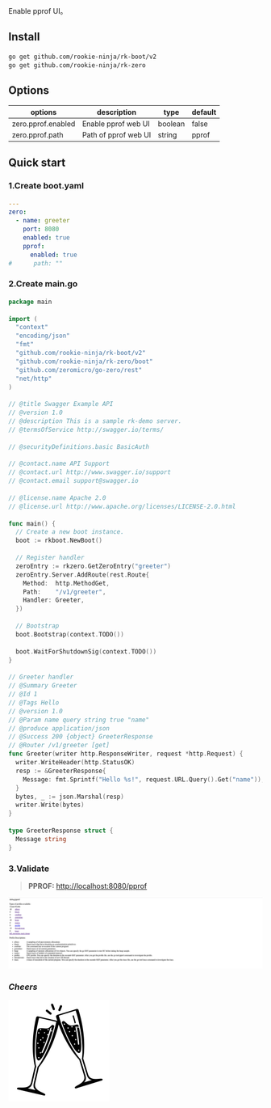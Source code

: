 Enable pprof UI。

## Install
```bash
go get github.com/rookie-ninja/rk-boot/v2
go get github.com/rookie-ninja/rk-zero
```

## Options
| options            | description          | type    | default |
|--------------------|----------------------|---------|---------|
| zero.pprof.enabled | Enable pprof web UI  | boolean | false   |
| zero.pprof.path    | Path of pprof web UI | string  | pprof   |

## Quick start
### 1.Create boot.yaml

```yaml
---
zero:
  - name: greeter
    port: 8080
    enabled: true
    pprof:
      enabled: true
#      path: ""
```

### 2.Create main.go
```go
package main

import (
  "context"
  "encoding/json"
  "fmt"
  "github.com/rookie-ninja/rk-boot/v2"
  "github.com/rookie-ninja/rk-zero/boot"
  "github.com/zeromicro/go-zero/rest"
  "net/http"
)

// @title Swagger Example API
// @version 1.0
// @description This is a sample rk-demo server.
// @termsOfService http://swagger.io/terms/

// @securityDefinitions.basic BasicAuth

// @contact.name API Support
// @contact.url http://www.swagger.io/support
// @contact.email support@swagger.io

// @license.name Apache 2.0
// @license.url http://www.apache.org/licenses/LICENSE-2.0.html

func main() {
  // Create a new boot instance.
  boot := rkboot.NewBoot()

  // Register handler
  zeroEntry := rkzero.GetZeroEntry("greeter")
  zeroEntry.Server.AddRoute(rest.Route{
    Method:  http.MethodGet,
    Path:    "/v1/greeter",
    Handler: Greeter,
  })

  // Bootstrap
  boot.Bootstrap(context.TODO())

  boot.WaitForShutdownSig(context.TODO())
}

// Greeter handler
// @Summary Greeter
// @Id 1
// @Tags Hello
// @version 1.0
// @Param name query string true "name"
// @produce application/json
// @Success 200 {object} GreeterResponse
// @Router /v1/greeter [get]
func Greeter(writer http.ResponseWriter, request *http.Request) {
  writer.WriteHeader(http.StatusOK)
  resp := &GreeterResponse{
    Message: fmt.Sprintf("Hello %s!", request.URL.Query().Get("name")),
  }
  bytes, _ := json.Marshal(resp)
  writer.Write(bytes)
}

type GreeterResponse struct {
  Message string
}
```

### 3.Validate
> **PPROF:** [http://localhost:8080/pprof](http://localhost:8080/pprof)

![](../../../img/user-guide/gin/basic/gin-pprof.png)

### _**Cheers**_
![](../../../img/user-guide/cheers.png)
